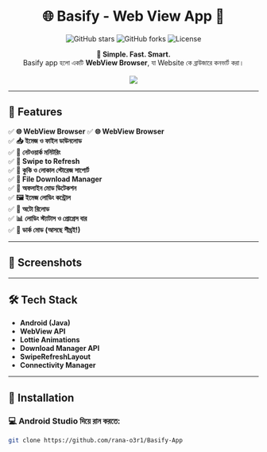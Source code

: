 <h1 align="center">🌐 Basify - Web View App 🚀</h1>

<p align="center">
  <img src="https://img.shields.io/github/stars/yourusername/Basify?style=flat-square" alt="GitHub stars">
  <img src="https://img.shields.io/github/forks/yourusername/Basify?style=flat-square" alt="GitHub forks">
  <img src="https://img.shields.io/github/license/yourusername/Basify?style=flat-square" alt="License">
</p>

<p align="center">
  <b>📱 Simple. Fast. Smart. </b>  
  <br>
  Basify app হলো একটি <b>WebView Browser</b>, যা Website কে ব্রাউজারে কনভার্ট করা।
  <br><br>
  <a href="https://github.com/yourusername/Basify"><img src="https://img.shields.io/badge/GitHub-View%20Project-blue?style=for-the-badge&logo=github"></a>
</p>

---

## 🚀 Features  

✅ **🌐 WebView Browser** 
✅ **🌐 WebView Browser** <br>
✅ **📥 ইমেজ ও ফাইল ডাউনলোড** <br>
✅ **📶 নেটওয়ার্ক মনিটরিং** <br>
✅ **🔄 Swipe to Refresh** <br>
✅ **🍪 কুকি ও লোকাল স্টোরেজ সাপোর্ট** <br>
✅ **📂 File Download Manager** <br>
✅ **📴 অফলাইন মোড ডিটেকশন** <br>
✅ **🖼️ ইমেজ লোডিং কন্ট্রোল** <br>
✅ **🔄 অটো রিলোড** <br>
✅ **📊 লোডিং স্ট্যাটাস ও প্রোগ্রেস বার** <br>
✅ **🌙 ডার্ক মোড (আসছে শীঘ্রই!)**

---

## 📸 Screenshots  

<p align="center">
  
</p>

---

## 🛠 Tech Stack  

- **Android (Java)**  
- **WebView API**  
- **Lottie Animations**  
- **Download Manager API**  
- **SwipeRefreshLayout**  
- **Connectivity Manager**  

---

## 🔧 Installation  

### 💻 Android Studio দিয়ে রান করতে:  
```sh
git clone https://github.com/rana-o3r1/Basify-App
